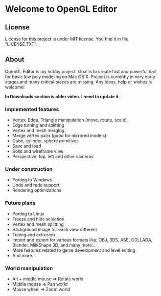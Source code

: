 # Welcome to OpenGL Editor

## License

License for this project is under MIT license. You find it in file "LICENSE.TXT".

## About

OpenGL Editor is my hobby project. Goal is to create fast and powerful tool for basic low poly modeling on Mac OS X. Project is currently in very early stages and many critical pieces are missing.
Any ideas, help or wishes is welcome!

**In Downloads section is older video. I need to update it.**

### Implemented features

* Vertex, Edge, Triangle manipulation (move, rotate, scale)
* Edge turning and splitting
* Vertex and mesh merging
* Merge vertex pairs (good for mirrored models)
* Cube, cylinder, sphere primitives
* Save and load
* Solid and wireframe view
* Perspective, top, left and other cameras

### Under construction

* Porting to Windows 
* Undo and redo support
* Rendering optimizations

### Future plans

* Porting to Linux
* Freeze and hide selection
* Vertex and mesh splitting
* Background image for each view different
* Tubing and extrusion
* Import and export for various formats like: OBJ, 3DS, ASE, COLLADA, Blender, MilkShape 3D, and many more...
* More features related to game development and level editing
* And more...

### World manipulation

* Alt + middle mouse => Rotate world
* Middle mouse => Pan world
* Mouse wheel => Zoom world
